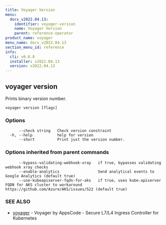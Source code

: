 ```yaml
---
title: Voyager Version
menu:
  docs_v2022.04.13:
    identifier: voyager-version
    name: Voyager Version
    parent: reference-operator
product_name: voyager
menu_name: docs_v2022.04.13
section_menu_id: reference
info:
  cli: v0.0.8
  installer: v2022.04.13
  version: v2022.04.13
---
```


## voyager version

Prints binary version number.

```
voyager version [flags]
```

### Options

```
      --check string   Check version constraint
  -h, --help           help for version
      --short          Print just the version number.
```

### Options inherited from parent commands

```
      --bypass-validating-webhook-xray   if true, bypasses validating webhook xray checks
      --enable-analytics                 Send analytical events to Google Analytics (default true)
      --use-kubeapiserver-fqdn-for-aks   if true, uses kube-apiserver FQDN for AKS cluster to workaround https://github.com/Azure/AKS/issues/522 (default true)
```

### SEE ALSO

* [voyager](/docs/v2022.04.13/reference/operator/voyager)	 - Voyager by AppsCode - Secure L7/L4 Ingress Controller for Kubernetes

